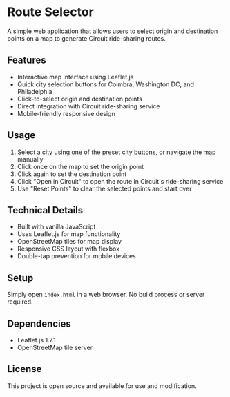 # Route Selector

A simple web application that allows users to select origin and destination points on a map to generate Circuit ride-sharing routes.

## Features

- Interactive map interface using Leaflet.js
- Quick city selection buttons for Coimbra, Washington DC, and Philadelphia
- Click-to-select origin and destination points
- Direct integration with Circuit ride-sharing service
- Mobile-friendly responsive design

## Usage

1. Select a city using one of the preset city buttons, or navigate the map manually
2. Click once on the map to set the origin point
3. Click again to set the destination point
4. Click "Open in Circuit" to open the route in Circuit's ride-sharing service
5. Use "Reset Points" to clear the selected points and start over

## Technical Details

- Built with vanilla JavaScript
- Uses Leaflet.js for map functionality
- OpenStreetMap tiles for map display
- Responsive CSS layout with flexbox
- Double-tap prevention for mobile devices

## Setup

Simply open `index.html` in a web browser. No build process or server required.

## Dependencies

- Leaflet.js 1.7.1
- OpenStreetMap tile server

## License

This project is open source and available for use and modification.
